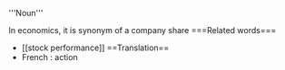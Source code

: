 '''Noun'''

In economics, it is synonym of a company share
===Related words===
* [[stock performance]]
==Translation==
* French : action